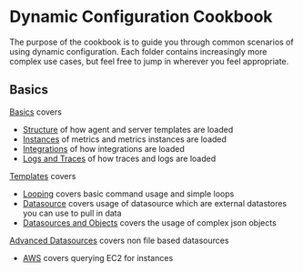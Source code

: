 # Dynamic Configuration Cookbook

The purpose of the cookbook is to guide you through common scenarios of using dynamic configuration. Each folder contains increasingly more complex use cases, but feel free to jump in wherever you feel appropriate.

## Basics

[Basics](./01_Basics) covers
- [Structure](./01_Basics/01_Structure.md) of how agent and server templates are loaded
- [Instances](./01_Basics/02_Instances.md) of metrics and metrics instances are loaded
- [Integrations](./01_Basics/03_Integrations.md) of how integrations are loaded
- [Logs and Traces](./01_Basics/04_Logs_and_Traces.md) of how traces and logs are loaded

[Templates](./02_Templates) covers
- [Looping](./02_Templates/01_Looping.md) covers basic command usage and simple loops
- [Datasource](./02_Templates/02_Datasources.md) covers usage of datasource which are external datastores you can use to pull in data
- [Datasources and Objects](./02_Templates/03_Datasource_and_Objects.md) covers the usage of complex json objects

[Advanced Datasources](./03_Advanced_Datasources) covers non file based datasources
- [AWS](./03_Advanced_Datasources/01_AWS.md) covers querying EC2 for instances